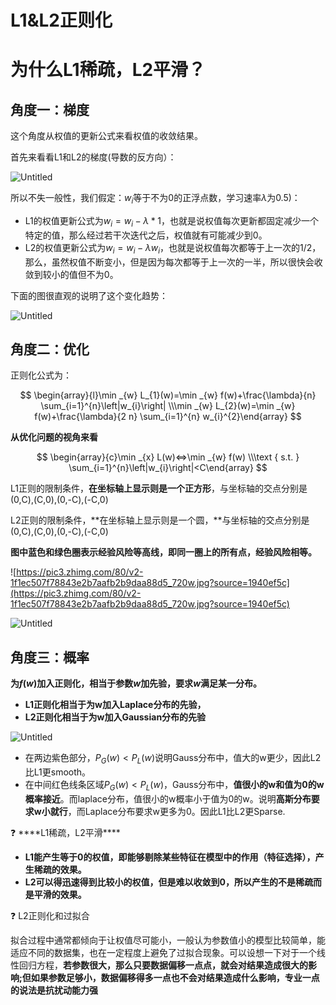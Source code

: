 # L1&L2正则化

# 为什么L1稀疏，L2平滑？

## **角度一：梯度**

这个角度从权值的更新公式来看权值的收敛结果。

首先来看看L1和L2的梯度(导数的反方向）：

![Untitled](L1&L2%E6%AD%A3%E5%88%99%E5%8C%96%20ee2754919d9f48d49844a2ca8ec69415/Untitled.png)

所以不失一般性，我们假定：$w_i$等于不为0的正浮点数，学习速率$\lambda$为0.5)：

- L1的权值更新公式为$w_i=w_i-\lambda * 1$，也就是说权值每次更新都固定减少一个特定的值，那么经过若干次迭代之后，权值就有可能减少到0。
- L2的权值更新公式为$w_i = w_i-\lambda w_i$，也就是说权值每次都等于上一次的1/2，那么，虽然权值不断变小，但是因为每次都等于上一次的一半，所以很快会收敛到较小的值但不为0。

下面的图很直观的说明了这个变化趋势：

![Untitled](L1&L2%E6%AD%A3%E5%88%99%E5%8C%96%20ee2754919d9f48d49844a2ca8ec69415/Untitled%201.png)

## **角度二：优化**

正则化公式为：

$$
\begin{array}{l}\min _{w} L_{1}(w)=\min _{w} f(w)+\frac{\lambda}{n} \sum_{i=1}^{n}\left|w_{i}\right| \\\min _{w} L_{2}(w)=\min _{w} f(w)+\frac{\lambda}{2 n} \sum_{i=1}^{n} w_{i}^{2}\end{array}
$$

****从优化问题的视角来看****

$$
\begin{array}{c}\min _{x} L(w)<=>\min _{w} f(w) \\\text { s.t. } \sum_{i=1}^{n}\left|w_{i}\right|<C\end{array}
$$

L1正则的限制条件，**在坐标轴上显示则是一个正方形**，与坐标轴的交点分别是(0,C),(C,0),(0,-C),(-C,0)

L2正则的限制条件，**在坐标轴上显示则是一个圆，**与坐标轴的交点分别是(0,C),(C,0),(0,-C),(-C,0)

**图中蓝色和绿色圈表示经验风险等高线，即同一圈上的所有点，经验风险相等。**

![https://pic3.zhimg.com/80/v2-1f1ec507f78843e2b7aafb2b9daa88d5_720w.jpg?source=1940ef5c](https://pic3.zhimg.com/80/v2-1f1ec507f78843e2b7aafb2b9daa88d5_720w.jpg?source=1940ef5c)

![Untitled](L1&L2%E6%AD%A3%E5%88%99%E5%8C%96%20ee2754919d9f48d49844a2ca8ec69415/Untitled%202.png)

## 角度三：****概率****

**为$f(w)$加入正则化，相当于参数$w$加先验，要求$w$满足某一分布。**

- **L1正则化相当于为w加入Laplace分布的先验，**
- **L2正则化相当于为w加入Gaussian分布的先验**

![Untitled](L1&L2%E6%AD%A3%E5%88%99%E5%8C%96%20ee2754919d9f48d49844a2ca8ec69415/Untitled%203.png)

- 在两边紫色部分，$P_G(w)<P_L(w)$说明Gauss分布中，值大的w更少，因此L2比L1更smooth。
- 在中间红色线条区域$P_G(w)<P_L(w)$，Gauss分布中，**值很小的w和值为0的w概率接近**。而laplace分布，值很小的w概率小于值为0的w。说明**高斯分布要求w小就行**，而Laplace分布要求w更多为0。因此L1比L2更Sparse.

<aside>
❓ ****L1稀疏，L2平滑****

- **L1能产生等于0的权值，即能够剔除某些特征在模型中的作用（特征选择），产生稀疏的效果。**
- **L2可以得迅速得到比较小的权值，但是难以收敛到0，所以产生的不是稀疏而是平滑的效果。**
</aside>

<aside>
❓ L2正则化和过拟合

拟合过程中通常都倾向于让权值尽可能小，一般认为参数值小的模型比较简单，能适应不同的数据集，也在一定程度上避免了过拟合现象。可以设想一下对于一个线性回归方程，**若参数很大，那么只要数据偏移一点点，就会对结果造成很大的影响;但如果参数足够小，数据偏移得多一点也不会对结果造成什么影响，**专业一点的说法是**抗扰动能力强**

</aside>